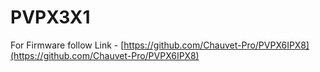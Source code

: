 # PVPX3X1

For Firmware follow Link - [https://github.com/Chauvet-Pro/PVPX6IPX8](https://github.com/Chauvet-Pro/PVPX6IPX8)
